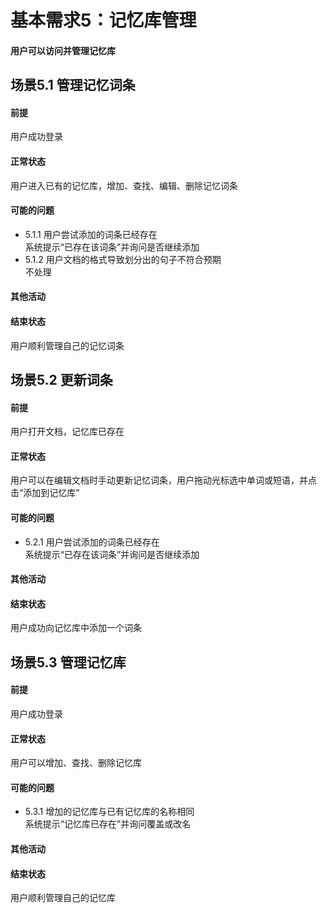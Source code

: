 # 基本需求5：记忆库管理
#### 用户可以访问并管理记忆库
## 场景5.1 管理记忆词条
#### 前提
用户成功登录
#### 正常状态
用户进入已有的记忆库，增加、查找、编辑、删除记忆词条
#### 可能的问题
- 5.1.1 用户尝试添加的词条已经存在<br>
  系统提示“已存在该词条”并询问是否继续添加
- 5.1.2 用户文档的格式导致划分出的句子不符合预期<br>
  不处理
#### 其他活动
#### 结束状态
用户顺利管理自己的记忆词条
## 场景5.2 更新词条
#### 前提
用户打开文档，记忆库已存在
#### 正常状态
用户可以在编辑文档时手动更新记忆词条，用户拖动光标选中单词或短语，并点击“添加到记忆库”
#### 可能的问题
- 5.2.1 用户尝试添加的词条已经存在<br>
  系统提示“已存在该词条”并询问是否继续添加
#### 其他活动
#### 结束状态
用户成功向记忆库中添加一个词条
## 场景5.3 管理记忆库
#### 前提
用户成功登录
#### 正常状态
用户可以增加、查找、删除记忆库
#### 可能的问题
- 5.3.1 增加的记忆库与已有记忆库的名称相同<br>
  系统提示“记忆库已存在”并询问覆盖或改名
#### 其他活动
#### 结束状态
用户顺利管理自己的记忆库
